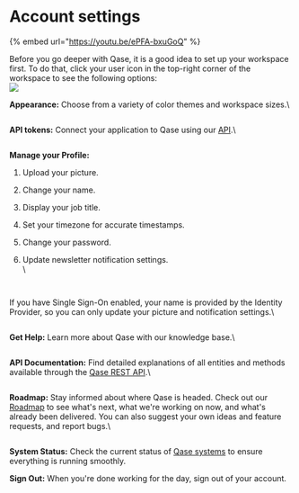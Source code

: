 # Account settings

{% embed url="https://youtu.be/ePFA-bxuGoQ" %}

Before you go deeper with Qase, it is a good idea to set up your workspace first. To do that, click your user icon in the top-right corner of the workspace to see the following options:\
[![](https://qase.intercom-attachments-7.com/i/o/595187095/1c8b0f8afd29ba16d05f6d2c/RYwqbxseOQ0scz2Lpc7v3eK22b2V67pn5ROC8\_by1iLToJRjTKFGaDbX6-cIZUlRB2hul05FcKCRgVPdmLvqs3sMokpiUvDy8SCZ9sfWxKFUrDwwhxW2ck\_OMIFvjPXok6Np-ZrpSzQFHHBcdgLeAm9K0I5cppL6LC\_Y3eKWIr1D8kIK0bp9fjlU1A)](https://qase.intercom-attachments-7.com/i/o/595187095/1c8b0f8afd29ba16d05f6d2c/RYwqbxseOQ0scz2Lpc7v3eK22b2V67pn5ROC8\_by1iLToJRjTKFGaDbX6-cIZUlRB2hul05FcKCRgVPdmLvqs3sMokpiUvDy8SCZ9sfWxKFUrDwwhxW2ck\_OMIFvjPXok6Np-ZrpSzQFHHBcdgLeAm9K0I5cppL6LC\_Y3eKWIr1D8kIK0bp9fjlU1A)

**Appearance:** Choose from a variety of color themes and workspace sizes.\


<figure><img src="https://qase.intercom-attachments-7.com/i/o/595187101/ed65814df1dc0df47712adf5/EdWupp4zjuwE2EBkOLjvri_yGdwvuiHbeg0BTql40LYE9vF14K1pjAH6ZLkSCEAwDkWD5XmKr4-XNQ9Ey_QK5huPmGooTHSAs1eFGnQlfraJWgflDikfHwiuT6JcyjtHyT0AAeWut3Y0njjYxEyl9dZFFQ9jgNJM5LcbJZCEIoeGflwc4JRGl-0bOQ" alt=""><figcaption></figcaption></figure>

**API tokens:** Connect your application to Qase using our [API](https://developers.qase.io/).\


<figure><img src="https://qase.intercom-attachments-7.com/i/o/595187107/d3a17af794c1bbb1ab8199e1/jYdJDYuQuEjvWoHp3zsg2cC_vlBpl_O3yn0GUwFGEdVVQK75yk6MDKKSvdrBB37MAiVR5D4iJhG3FpNpX46RW0RgzCuxnK9QOIa3ZJd9OMK9zcNRoIXHboWRknKSUtOjV_jv39fby5AkNoXpB6tYeFiYD6vznbPfqMKOZ_xl6-xyjFcza1SRMeOtNg" alt=""><figcaption></figcaption></figure>

**Manage your Profile:**

1. Upload your picture.
2. Change your name.
3. Display your job title.
4. Set your timezone for accurate timestamps.
5. Change your password.
6.  Update newsletter notification settings.\
    \


    <figure><img src="https://qase.intercom-attachments-7.com/i/o/595187114/be772f33c1e520595f4a30a3/QpTqTUsC_X1PJa354_FOm4VKOTD0gD88TC52Y59zRWKFXF2xzW8-koPGUXkhGD5q0F8Pf0zdFoasnbV3KDS1Ud7Dc2sA6pwDYVdVlqVKEg8nog33M2te74RAfY1ag534_Cb2jnhevNnJ_0SJiLyN8TQe2-4tWlzm2dkgoM8TVzUIAPFxp_RKll9mnA" alt=""><figcaption></figcaption></figure>

    <figure><img src="https://qase.intercom-attachments-7.com/i/o/595187122/9cd355bfd41e8354c151817c/qb8H2WsAvAjz5cdsNq_n6pulV0FCH7_n7cxhCeK4fSR3ZXDbVnGzc5bO5T_VHSs0rUJxeb-kdfUtV0lKtS_ssi5r-obrAc8PAIhbWMOZXeBBro2zHY9ElAzbEonp6pL60ujsCmdkZWbnHfJcyKiJcDQ1ri3p_qSjF7SIshJUMWkuG5Py0URGr8xtRA" alt=""><figcaption></figcaption></figure>

If you have Single Sign-On enabled, your name is provided by the Identity Provider, so you can only update your picture and notification settings.\


<figure><img src="https://qase.intercom-attachments-7.com/i/o/595187125/11fb6a48769bec1d8e246441/by5Tzsbvypflpq1Ve3WBm2eATmTzsVNh72zILWUSKQu-6nx0xhlZJ-RLqJeKBmoGib5yMMqoeOiaEwFootbHc2Dfh-CwelF0cNxTISmcs90gCzYe54Qo1oggHR82On79TyT7lRB27FkctY44ZIiYm_rN9GolOjjnL1h0F46Hwzbc0ZBzGcZtPIsHGQ" alt=""><figcaption></figcaption></figure>

**Get Help:** Learn more about Qase with our knowledge base.\


<figure><img src="https://downloads.intercomcdn.com/i/o/602169639/b182282d6a3dd28faa4f5e1a/image.png" alt=""><figcaption></figcaption></figure>

**API Documentation:** Find detailed explanations of all entities and methods available through the [Qase REST API](https://developers.qase.io/docs).\


<figure><img src="https://qase.intercom-attachments-7.com/i/o/595187134/9b2fc5123880cac7ad918dfc/rj_PMEagbg_xaxytZ5zPTu-SC85aGiwsra3AlEfj251AKY7rWSCFsd6D3XBMTiCG238cjXtRT0-8NB2wmYmiBrgBDnAMTIsLh_dTTxu1GSyyBRzdRZgqdlq4zaqgvz7hEkNnZnU3SLRbWN1LOar6jV5FVkkxG5-_m3Oldpbp9bSHaJIScySZDJ_U4Q" alt=""><figcaption></figcaption></figure>

**Roadmap:** Stay informed about where Qase is headed. Check out our [Roadmap](https://roadmap.qase.io/) to see what's next, what we're working on now, and what's already been delivered. You can also suggest your own ideas and feature requests, and report bugs.\


<figure><img src="https://qase.intercom-attachments-7.com/i/o/595187142/72f6b55f55e6016d534626f1/ZX7xCz1pHaKZ_dDIcLm0ld1V-umCX6m0BLqEMizzBecDBmD8hcakC1ZTnn3jmyN2JgK7IRYXYY0fhvEN0Sg6N0c5M1SdJy8w5TW5h1T6ThpS178IWRg4_mg0TXhGOC1SM9inUaMk-ftjfalMZonvis1xPKV8_BFMj2IQS437G1enVuiI1vCEtpxwPw" alt=""><figcaption></figcaption></figure>

**System Status:** Check the current status of [Qase systems](https://status.qase.io/) to ensure everything is running smoothly.

**Sign Out:** When you're done working for the day, sign out of your account.
